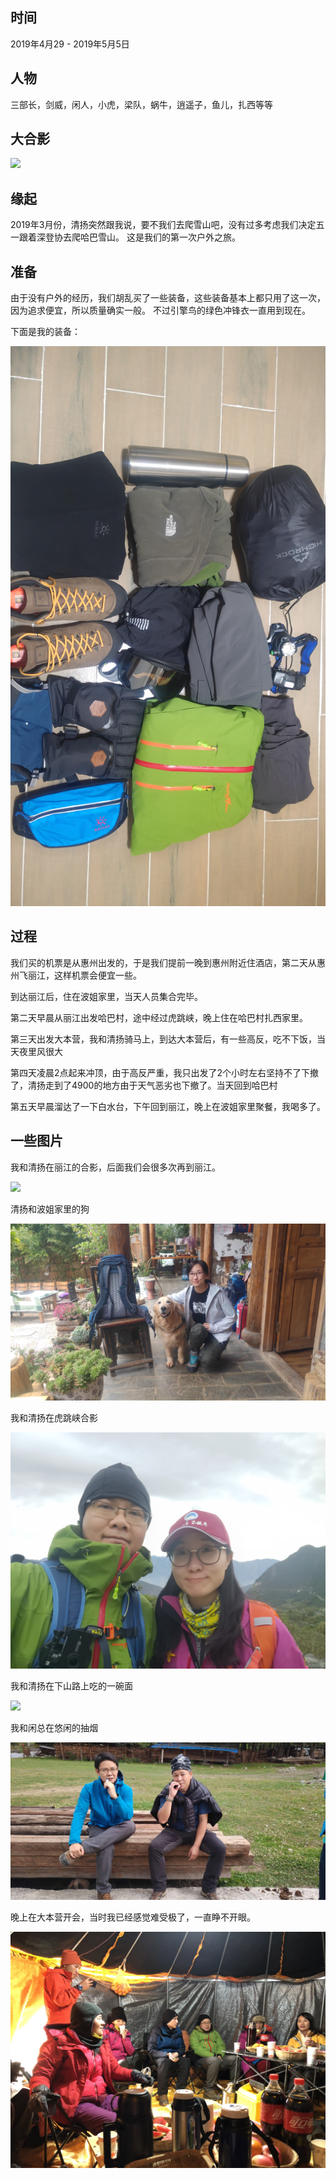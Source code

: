 ## 时间

2019年4月29 - 2019年5月5日

## 人物

三部长，剑威，闲人，小虎，梁队，蜗牛，逍遥子，鱼儿，扎西等等

## 大合影

![](https://raw.githubusercontent.com/helloqingyang/mkdocs/main/docs/images/2019Haba/All.jpg)

## 缘起

2019年3月份，清扬突然跟我说，要不我们去爬雪山吧，没有过多考虑我们决定五一跟着深登协去爬哈巴雪山。
这是我们的第一次户外之旅。 

## 准备

由于没有户外的经历，我们胡乱买了一些装备，这些装备基本上都只用了这一次，因为追求便宜，所以质量确实一般。
不过引擎鸟的绿色冲锋衣一直用到现在。

下面是我的装备：

![](https://raw.githubusercontent.com/helloqingyang/mkdocs/main/docs/images/2019Haba/IMG_20190429_001351R.jpg)

## 过程

我们买的机票是从惠州出发的，于是我们提前一晚到惠州附近住酒店，第二天从惠州飞丽江，这样机票会便宜一些。 

到达丽江后，住在波姐家里，当天人员集合完毕。

第二天早晨从丽江出发哈巴村，途中经过虎跳峡，晚上住在哈巴村扎西家里。

第三天出发大本营，我和清扬骑马上，到达大本营后，有一些高反，吃不下饭，当天夜里风很大

第四天凌晨2点起来冲顶，由于高反严重，我只出发了2个小时左右坚持不了下撤了，清扬走到了4900的地方由于天气恶劣也下撤了。当天回到哈巴村

第五天早晨溜达了一下白水台，下午回到丽江，晚上在波姐家里聚餐，我喝多了。

## 一些图片

我和清扬在丽江的合影，后面我们会很多次再到丽江。

![](https://raw.githubusercontent.com/helloqingyang/mkdocs/main/docs/images/2019Haba/IMG_20190430_133625F.jpg)

清扬和波姐家里的狗

![](https://raw.githubusercontent.com/helloqingyang/mkdocs/main/docs/images/2019Haba/IMG_20190430_172349R.jpg)

我和清扬在虎跳峡合影

![](https://raw.githubusercontent.com/helloqingyang/mkdocs/main/docs/images/2019Haba/IMG_20190502_094413F.jpg)

我和清扬在下山路上吃的一碗面

![](https://raw.githubusercontent.com/helloqingyang/mkdocs/main/docs/images/2019Haba/IMG_20190502_121246F.jpg)

我和闲总在悠闲的抽烟

![](https://raw.githubusercontent.com/helloqingyang/mkdocs/main/docs/images/2019Haba/mmexport1556710733987.jpg)

晚上在大本营开会，当时我已经感觉难受极了，一直睁不开眼。

![](https://raw.githubusercontent.com/helloqingyang/mkdocs/main/docs/images/2019Haba/mmexport1556888007889.jpg)

## 